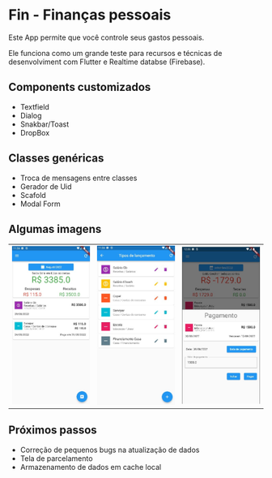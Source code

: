 # Fin - Finanças pessoais

Este App permite que você controle seus gastos pessoais.

Ele funciona como um grande teste para recursos e técnicas de desenvolviment com Flutter e Realtime databse (Firebase). 

## Components customizados
- Textfield
- Dialog
- Snakbar/Toast
- DropBox

## Classes genéricas
- Troca de mensagens entre classes
- Gerador de Uid
- Scafold
- Modal Form

## Algumas imagens
<center>
<table>
<tr>
<td>
<img src="tela_principal.jpg" width="250">
</td>
<td>
<img src="tipo_lancamento.jpg" width="250"> 
</td>
<td>
<img src="pagamento.jpg" width="250">
</td>
</tr>
</table>
</center>

## Próximos passos
- Correção de pequenos bugs na atualização de dados
- Tela de parcelamento
- Armazenamento de dados em cache local
